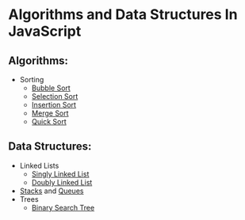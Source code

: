 # Algorithms and Data Structures In JavaScript

## Algorithms:

- Sorting
  - [Bubble Sort](/algorithms/bubble-sort/bubble-sort.md)
  - [Selection Sort](/algorithms/selection-sort/selection-sort.md)
  - [Insertion Sort](/algorithms/insertion-sort/insertion-sort.md)
  - [Merge Sort](/algorithms/merge-sort/merge-sort.md)
  - [Quick Sort](/algorithms/quick-sort/quick-sort.md)

## Data Structures:

- Linked Lists
  - [Singly Linked List](/data-structures/sll/sll.md)
  - [Doubly Linked List](/data-structures/dll/dll.md)
- [Stacks](/data-structures/stack/stack.md) and [Queues](/data-structures/queue/queue.md)
- Trees
  - [Binary Search Tree](/data-structures/bst/bst.md)
